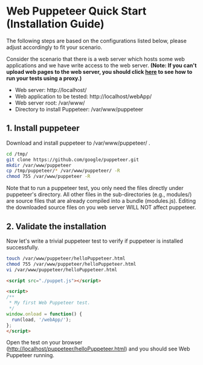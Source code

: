 # Web Puppeteer Quick Start (Installation Guide) #

The following steps are based on the configurations listed below, please adjust accordingly to fit your scenario.

Consider the scenario that there is a web server which hosts some web applications and we have write access to the web server. **(Note: If you can't upload web pages to the web server, you should click [here](ProxyConfiguration.md) to see how to run your tests using a proxy.)**


  * Web server: http://localhost/
  * Web application to be tested: http://localhost/webApp/
  * Web server root: /var/www/
  * Directory to install Puppeteer: /var/www/puppeteer


## 1. Install puppeteer ##
Download and install puppeteer to /var/www/puppeteer/ .

```bash
cd /tmp/
git clone https://github.com/google/puppeteer.git
mkdir /var/www/puppeteer
cp /tmp/puppeteer/* /var/www/puppeteer/ -R
chmod 755 /var/www/puppeteer -R
```

Note that to run a puppeteer test, you only need the files directly under puppeteer's directory. All other files in the sub-directories (e.g., modules/) are source files that are already compiled into a bundle (modules.js). Editing the downloaded source files on you web server WILL NOT affect puppeteer.


## 2. Validate the installation ##
Now let's write a trivial puppeteer test to verify if puppeteer is installed successfully.

```bash
touch /var/www/puppeteer/helloPuppeteer.html
chmod 755 /var/www/puppeteer/helloPuppeteer.html
vi /var/www/puppeteer/helloPuppeteer.html
```

```html
<script src="./puppet.js"></script>

<script>
/**
 * My first Web Puppeteer test.
 */
window.onload = function() {
  run(load, '/webApp/');
};
</script>
```

Open the test on your browser ([http://localhost/puppeteer/helloPuppeteer.html](http://localhost/puppeteer/helloPuppeteer.html)) and you should see Web Puppeteer running.

